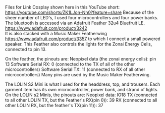 Files for Link Cosplay shown here in this YouTube short: https://youtube.com/shorts/ZK1LJon-Nh0?feature=share
Because of the sheer number of LED's, I used four microcontrollers and four power banks. The bluetooth is accessed via an Adafruit Feather 32u4 Bluefruit LE. https://www.adafruit.com/product/3242  
It is also stacked with a Music Maker Featherwing https://www.adafruit.com/product/3357  to which I connect a small powered speaker. This Feather also controls the lights for the Zonai Energy Cells, connected to pin 13.

On the feather, the pinouts are:
Neopixel data (the zonai energy cells): pin 13
Software Serial RX: 0 (connected to the TX of all of the other microcontrollers)
Software Serial TX: 11 (connected to RX of all other microcontrollers)
Many pins are used by the Music Maker Featherwing.

The LOLIN S2 Mini is what I used for the headdress, top, and trousers. Each garment item has its own microcontroller, power bank, and strand of lights.
On the LOLIN s2 Minis, the pinouts are:
Neopixel data: IO18
TX (connected to all other LOLIN TX, but the Feather's RX(pin 0)): 39
RX (connected to all other LOLIN RX, but the feather's TX(pin 11)): 37

